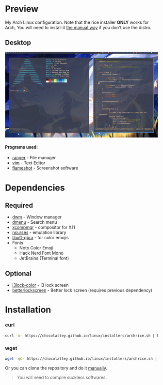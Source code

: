 # Preview
My Arch Linux configuration. Note that the rice installer **ONLY** works for Arch,
You will need to install it [the manual way](https://github.com/chocolattey/dotfiles/wiki) if you don't use the distro.

## Desktop
![Desktop](/.config/github/rice.png)

#### Programs used:
* [ranger](https://github.com/ranger/ranger) - File manager
* [vim](https://github.com/neovim/neovim/wiki/Installing-Neovim) - Text Editor
* [flameshot](https://github.com/lupoDharkael/flameshot) - Screenshot software

# Dependencies

## Required
* [dwm](https://dwm.suckless.org/) - Window manager
* [dmenu](https://tools.suckless.org/dmenu/) - Search menu
* [xcompmgr](https://www.archlinux.org/packages/?name=xcompmgr) - compositor for X11
* [ncurses](https://www.archlinux.org/packages/core/x86_64/ncurses/) - emulation library
* [libxft-gbra](https://aur.archlinux.org/packages/libxft-bgra) - for color emojis
* Fonts
  * Noto Color Emoji
  * Hack Nerd Font Mono
  * JetBrains (Terminal font)

## Optional
* [i3lock-color](https://www.archlinux.org/packages/community/x86_64/i3lock-color/) - i3 lock screen
* [betterlockscreen](https://github.com/pavanjadhaw/betterlockscreen) - Better lock screen (requires previous dependency)

# Installation
### curl
```bash
curl -o- https://chocolattey.github.io/linux/installers/archrice.sh | bash
```

### wget
```bash
wget -qO- https://chocolattey.github.io/linux/installers/archrice.sh | bash
```

Or you can clone the repository and do it [manually](https://github.com/chocolattey/dotfiles/wiki).
> You will need to compile suckless softwares.
